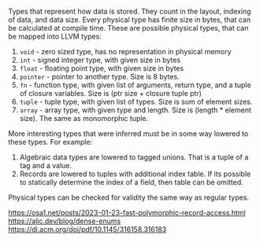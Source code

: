 Types that represent how data is stored. They count in the layout, indexing of data, and data size.
Every physical type has finite size in bytes, that can be calculated at compile time.
These are possible physical types, that can be mapped into LLVM types:
1. `void` - zero sized type, has no representation in physical memory
3. `int` - signed integer type, with given size in bytes
4. `float` - floating point type, with given size in bytes
5. `pointer` - pointer to another type. Size is 8 bytes. 
6. `fn` - function type, with given list of arguments, return type, and a tuple of closure variables. Size is (ptr size + closure tuple ptr)
7. `tuple` - tuple type, with given list of types. Size is sum of element sizes. 
8. `array` - array type, with given type and length. Size is (length * element size). The same as monomorphic tuple.

More interesting types that were inferred must be in some way lowered to these types. For example:
1. Algebraic data types are lowered to tagged unions. That is a tuple of a tag and a value.
2. Records are lowered to tuples with additional index table. If its possible to statically determine the index of a field, then table can be omitted.

Physical types can be checked for validity the same way as regular types.

https://osa1.net/posts/2023-01-23-fast-polymorphic-record-access.html
https://alic.dev/blog/dense-enums
https://dl.acm.org/doi/pdf/10.1145/316158.316183
